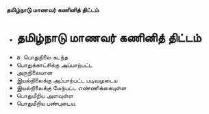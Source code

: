 **தமிழ்நாடு மாணவர் கணினித் திட்டம்**
- # தமிழ்நாடு மாணவர் கணினித் திட்டம்
- a. பொதுநிலை கடந்த
- பொதுக்காட்சிக்கு அப்பாற்பட்ட
- அருநிலையான
- இயல்நிலைக்கு அப்பாற்பட்ட  படிவமுடைய
- இயல்நிலைக்கு மேற்பட்ட எண்ணிக்கையுள்ள
- பொதுமீறிய அளவுள்ள
- பொதுமீறிய பண்புடைய.

